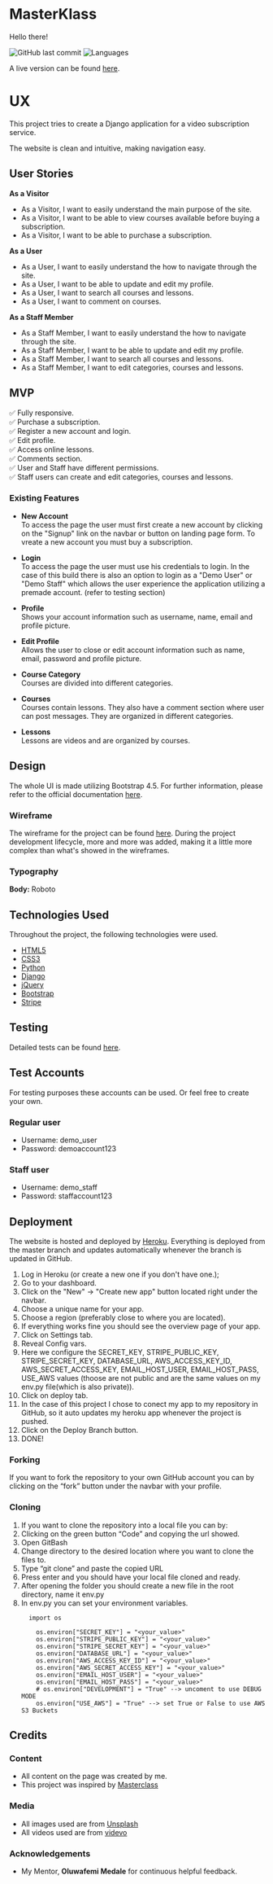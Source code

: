 # MasterKlass

Hello there!

![GitHub last commit](https://img.shields.io/github/last-commit/thiagohardt/masterklass?style=for-the-badge) ![Languages](https://img.shields.io/github/languages/count/thiagohardt/masterklass?style=for-the-badge)


A live version can be found [here](https://masterklass.herokuapp.com/).

# UX

This project tries to create a Django application for a video subscription service.

The website is clean and intuitive, making navigation easy. 

## User Stories

 **As a Visitor**
 - As a Visitor, I want to easily understand the main purpose of the site.
 - As a Visitor, I want to be able to view courses available before buying a subscription.
 - As a Visitor, I want to be able to purchase a subscription.
  
 **As a User**
 - As a User, I want to easily understand the how to navigate through the site.
 - As a User, I want to be able to update and edit my profile.
 - As a User, I want to search all courses and lessons.
 - As a User, I want to comment on courses.

 **As a Staff Member**
 - As a Staff Member, I want to easily understand the how to navigate through the site.
 - As a Staff Member, I want to be able to update and edit my profile.
 - As a Staff Member, I want to search all courses and lessons.
 - As a Staff Member, I want to edit categories, courses and lessons.

## MVP

✅ Fully responsive.<br>
✅ Purchase a subscription. <br>
✅ Register a new account and login.<br>
✅ Edit profile. <br>
✅ Access online lessons. <br>
✅ Comments section. <br>
✅ User and Staff have different permissions. <br>
✅ Staff users can create and edit categories, courses and lessons. <br>


### Existing Features

- **New Account** <br>
To access the page the user must first create a new account by clicking on the "Signup" link on the navbar or button on landing page form. To vreate a new account you must buy a subscription.  

- **Login** <br>
To access the page the user must use his credentials to login. In the case of this build there is also an option to login as a "Demo User" or "Demo Staff" which allows the user experience the application utilizing a premade account. (refer to testing section) 

- **Profile** <br>
Shows your account information such as username, name, email and profile picture.

- **Edit Profile** <br>
Allows the user to close or edit account information such as name, email, password and profile picture.

- **Course Category** <br>
Courses are divided into different categories. 

- **Courses** <br>
Courses contain lessons. They also have a comment section where user can post messages.
They are organized in different categories. 

- **Lessons** <br>
Lessons are videos and are organized by courses. 


## Design
The whole UI is made utilizing Bootstrap 4.5. For further information, please refer to the official documentation [here](https://getbootstrap.com/docs/4.5/getting-started/introduction/).

### Wireframe
The wireframe for the project can be found [here](https://www.figma.com/file/wTAf7uOuDYff9SEiUaJf2q/MasterKlass-wireframe?node-id=102%3A5630).
During the project development lifecycle, more and more was added, making it a little more complex than what's showed in the wireframes.


### Typography

**Body:** Roboto<br>


## Technologies Used

Throughout the project, the following technologies were used.

- [HTML5](https://developer.mozilla.org/en-US/docs/Web/Guide/HTML/HTML5)
- [CSS3](https://developer.mozilla.org/en-US/docs/Archive/CSS3)
- [Python](https://www.python.org/)
- [Django](https://www.djangoproject.com/)
- [jQuery](https://jquery.com/)
- [Bootstrap](https://getbootstrap.com/docs/4.5/getting-started/introduction/)
- [Stripe](https://stripe.com/en-ie)

	 
## Testing
Detailed tests can be found [here](https://github.com/ThiagoHardt/masterklass/blob/main/tests.md). 

## Test Accounts
For testing purposes these accounts can be used. Or feel free to create your own.

### Regular user
- Username: demo_user
- Password: demoaccount123

### Staff user
- Username: demo_staff
- Password: staffaccount123


## Deployment

The website is hosted and deployed by [Heroku](https://www.heroku.com/home).
Everything is deployed from the master branch and updates automatically whenever the branch is updated in GitHub.

1.  Log in Heroku (or create a new one if you don't have one.);
2.  Go to your dashboard.
3.  Click on the "New"  -> "Create new app" button located right under the navbar.
4.  Choose a unique name for your app.
5.  Choose a region (preferably close to where you are located).
6.  If everything works fine you should see the overview page of your app.
7.  Click on Settings tab.
8.  Reveal Config vars.
9.  Here we configure the SECRET_KEY, STRIPE_PUBLIC_KEY, STRIPE_SECRET_KEY, DATABASE_URL, AWS_ACCESS_KEY_ID, AWS_SECRET_ACCESS_KEY, EMAIL_HOST_USER, EMAIL_HOST_PASS, USE_AWS values (thoose are  not public and are the same values on my env.py file(which is also private)).
10. Click on deploy tab.
11. In the case of this project I chose to conect my app to my repository in GitHub, so it auto updates my heroku app whenever the project is pushed. 
12. Click on the Deploy Branch button. 
13. DONE!

### Forking
If you want to fork the repository to your own GitHub account you can by clicking on the “fork” button under the navbar with your profile.

### Cloning

 1. If you want to clone the repository into a local file you can by:
 2. Clicking on the green button “Code” and copying the url showed.
 3. Open GitBash
 4. Change directory to the desired location where you want to clone the
    files to.
 5. Type “git clone” and paste the copied URL
 6. Press enter and you should have your local file cloned and ready.
 7. After opening the folder you should create a new file in the root directory, name it env.py
 8. In env.py you can set your environment variables.  
    ```
      import os

        os.environ["SECRET_KEY"] = "<your_value>"
        os.environ["STRIPE_PUBLIC_KEY"] = "<your_value>"
        os.environ["STRIPE_SECRET_KEY"] = "<your_value>"
        os.environ["DATABASE_URL"] = "<your_value>"
        os.environ["AWS_ACCESS_KEY_ID"] = "<your_value>"
        os.environ["AWS_SECRET_ACCESS_KEY"] = "<your_value>"
        os.environ["EMAIL_HOST_USER"] = "<your_value>"
        os.environ["EMAIL_HOST_PASS"] = "<your_value>"
        # os.environ["DEVELOPMENT"] = "True" --> uncoment to use DEBUG MODE
        os.environ["USE_AWS"] = "True" --> set True or False to use AWS S3 Buckets

## Credits

### Content

- All content on the page was created by me. 
- This project was inspired by [Masterclass](https://masterclass.com/)

### Media

- All images used are from [Unsplash](https://unsplash.com/)
- All videos used are from [videvo](https://www.videvo.net/)

### Acknowledgements

-   My Mentor, **Oluwafemi Medale** for continuous helpful feedback.
